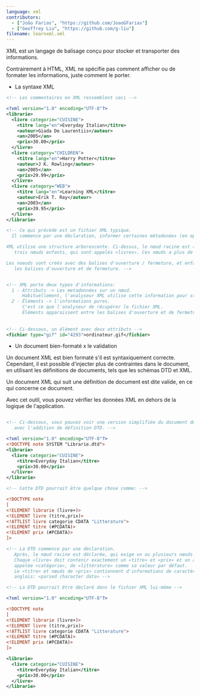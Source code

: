 ```yaml
---
language: xml
contributors:
  - ["João Farias", "https://github.com/JoaoGFarias"]
  - ["Geoffrey Liu", "https://github.com/g-liu"]
filename: learnxml.xml
---
```


XML est un langage de balisage conçu pour stocker et transporter des informations.

Contrairement à HTML, XML ne spécifie pas comment afficher ou de formater les informations, juste comment le porter.

* La syntaxe XML

```xml
<!-- Les commentaires en XML ressemblent ceci -->

<?xml version="1.0" encoding="UTF-8"?>
<librarie>
  <livre categorie="CUISINE">
    <titre lang="en">Everyday Italian</titre>
    <auteur>Giada De Laurentiis</auteur>
    <an>2005</an>
    <prix>30.00</prix>
  </livre>
  <livre category="CHILDREN">
    <titre lang="en">Harry Potter</titre>
    <auteur>J K. Rowling</auteur>
    <an>2005</an>
    <prix>29.99</prix>
  </livre>
  <livre category="WEB">
    <titre lang="en">Learning XML</titre>
    <auteur>Erik T. Ray</auteur>
    <an>2003</an>
    <prix>39.95</prix>
  </livre>
</librarie>

<!-- Ce qui précède est un fichier XML typique.
  Il commence par une déclaration, informer certaines métadonées (en option).

XML utilise une structure arborescente. Ci-dessus, le nœud racine est «librairie», qui a 
   trois nœuds enfants, qui sont appelés «livres». Ces nœuds a plus de nœuds enfants, et ainsi de suite ...

Les noeuds sont créés avec des balises d'ouverture / fermeture, et enfants sont les nœuds juste entre 
   les balises d'ouverture et de fermeture. -->


<!-- XML porte deux types d'informations:
  1 - Attributs -> Les metadonnées sur un nœud.
      Habituellement, l'analyseur XML utilise cette information pour stocker les informations
  2 - Éléments -> l'informations pures.
      C'est ce que l'analyseur de récupérer le fichier XML.
      Éléments apparaissent entre les balises d'ouverture et de fermeture, sans parenthèses. -->
      
  
<!-- Ci-dessous, un élément avec deux attributs -->
<fichier type="gif" id="4293">ordinateur.gif</fichier>


```

* Un document bien-formaté x le validation

Un document XML est bien formaté s'il est syntaxiquement correcte. 
Cependant, il est possible d'injecter plus de contraintes dans le document, 
en utilisant les définitions de documents, tels que les schémas DTD et XML.

Un document XML qui suit une définition de document est dite valide, 
en ce qui concerne ce document.

Avec cet outil, vous pouvez vérifier les données XML en dehors de la logique de l'application.

```xml

<!-- Ci-dessous, vous pouvez voir une version simplifiée du document de librairie, 
   avec l'addition de définition DTD. -->

<?xml version="1.0" encoding="UTF-8"?>
<!DOCTYPE note SYSTEM "Librarie.dtd">
<librarie>
  <livre categorie="CUISINE">
    <titre>Everyday Italian</titre>
    <prix>30.00</prix>
  </livre>
</librarie>

<!-- Cette DTD pourrait être quelque chose comme: -->

<!DOCTYPE note
[
<!ELEMENT librarie (livre+)>
<!ELEMENT livre (titre,prix)>
<!ATTLIST livre categorie CDATA "Litterature">
<!ELEMENT titre (#PCDATA)>
<!ELEMENT prix (#PCDATA)>
]>

<!-- La DTD commence par une déclaration. 
   Après, le nœud racine est déclarée, qui exige un ou plusieurs nœuds enfants. 
   Chaque «livre» doit contenir exactement un «titre» et «prix» et un attribut 
   appelée «catégorie», de «littérature» comme sa valeur par défaut. 
   Le «titre» et nœuds de «prix» contiennent d'informations de caractère analysées
   anglais: «parsed character data» -->

<!-- La DTD pourrait être déclaré dans le fichier XML lui-même -->

<?xml version="1.0" encoding="UTF-8"?>

<!DOCTYPE note
[
<!ELEMENT librarie (livre+)>
<!ELEMENT livre (titre,prix)>
<!ATTLIST livre categorie CDATA "Litterature">
<!ELEMENT titre (#PCDATA)>
<!ELEMENT prix (#PCDATA)>
]>

<librarie>
  <livre categorie="CUISINE">
    <titre>Everyday Italian</titre>
    <prix>30.00</prix>
  </livre>
</librarie>
```
